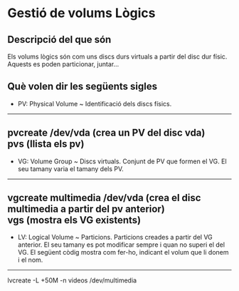 # Gestió de volums Lògics  
## Descripció del que són  
Els volums lògics són com uns discs durs virtuals a partir del disc dur físic. Aquests es poden particionar, juntar...  
## Què volen dir les següents sigles  
* PV: Physical Volume ~ Identificació dels discs físics. 
---
pvcreate /dev/vda  (crea un PV del disc vda)  
pvs (llista els pv)
---
* VG: Volume Group ~ Discs virtuals. Conjunt de PV que formen el VG. El seu tamany varia el tamany dels PV.
---
vgcreate multimedia /dev/vda (crea el disc multimedia a partir del pv anterior)  
vgs (mostra els VG existents)
---
* LV: Logical Volume ~ Particions. Particions creades a partir del VG anterior. El seu tamany es pot modificar sempre i quan no superi el del VG. El següent còdig mostra com fer-ho, indicant el volum que li donem i el nom.
---
lvcreate -L +50M -n videos /dev/multimedia
